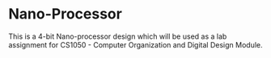 # Nano-Processor
This is a 4-bit Nano-processor design which will be used as a lab assignment for CS1050 - Computer Organization and Digital Design Module.
